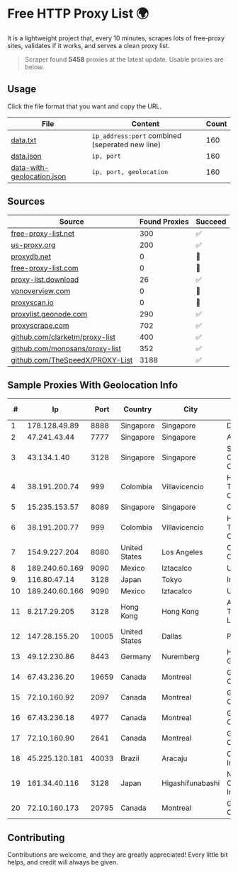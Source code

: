 
# Free HTTP Proxy List 🌍

It is a lightweight project that, every 10 minutes, scrapes lots of free-proxy sites, validates if it works, and serves a clean proxy list.


> Scraper found **5458** proxies at the latest update. Usable proxies are below.

## Usage

Click the file format that you want and copy the URL.


|File|Content|Count|
|----|-------|-----|
|[data.txt](https://raw.githubusercontent.com/themiralay/Proxy-List-World/master/data.txt)|`ip_address:port` combined (seperated new line)|160|
|[data.json](https://raw.githubusercontent.com/themiralay/Proxy-List-World/master/data.json)|`ip, port`|160|
|[data-with-geolocation.json](https://raw.githubusercontent.com/themiralay/Proxy-List-World/master/data-with-geolocation.json)|`ip, port, geolocation`|160|

## Sources

|Source|Found Proxies|Succeed|
|------|-------------|-------|
|[free-proxy-list.net](https://free-proxy-list.net)|300|✅|
|[us-proxy.org](https://www.us-proxy.org)|200|✅|
|[proxydb.net](http://proxydb.net)|0|🚫|
|[free-proxy-list.com](https://free-proxy-list.com/?page=&port=&type%5B%5D=http&type%5B%5D=https&up_time=0&search=Search)|0|🚫|
|[proxy-list.download](https://www.proxy-list.download/HTTP)|26|✅|
|[vpnoverview.com](https://vpnoverview.com/privacy/anonymous-browsing/free-proxy-servers)|0|🚫|
|[proxyscan.io](https://www.proxyscan.io)|0|🚫|
|[proxylist.geonode.com](https://proxylist.geonode.com/api/proxy-list?limit=300&page=1&sort_by=lastChecked&sort_type=desc&protocols=http,https)|290|✅|
|[proxyscrape.com](https://api.proxyscrape.com/v2/?request=displayproxies&protocol=http&timeout=10000&country=all&ssl=all&anonymity=all)|702|✅|
|[github.com/clarketm/proxy-list](https://raw.githubusercontent.com/clarketm/proxy-list/master/proxy-list-raw.txt)|400|✅|
|[github.com/monosans/proxy-list](https://raw.githubusercontent.com/monosans/proxy-list/main/proxies/http.txt)|352|✅|
|[github.com/TheSpeedX/PROXY-List](https://raw.githubusercontent.com/TheSpeedX/PROXY-List/master/http.txt)|3188|✅|


## Sample Proxies With Geolocation Info

|#|Ip|Port|Country|City|Internet Service Provider|
|-|--|----|-------|----|-------------------------|
|1|178.128.49.89|8888|Singapore|Singapore|DigitalOcean, LLC|
|2|47.241.43.44|7777|Singapore|Singapore|Alibaba Cloud LLC|
|3|43.134.1.40|3128|Singapore|Singapore|Shenzhen Tencent Computer Systems Company Limited|
|4|38.191.200.74|999|Colombia|Villavicencio|Hola Telecomunicacines Colombia S.A.S|
|5|15.235.153.57|8089|Singapore|Singapore|OVH Hosting|
|6|38.191.200.77|999|Colombia|Villavicencio|Hola Telecomunicacines Colombia S.A.S|
|7|154.9.227.204|8080|United States|Los Angeles|Cogent Communications|
|8|189.240.60.169|9090|Mexico|Iztacalco|Uninet S.A. de C.V.|
|9|116.80.47.14|3128|Japan|Tokyo|InfoSphere|
|10|189.240.60.166|9090|Mexico|Iztacalco|Uninet S.A. de C.V.|
|11|8.217.29.205|3128|Hong Kong|Hong Kong|Alibaba (US) Technology Co., Ltd.|
|12|147.28.155.20|10005|United States|Dallas|Packet Host, Inc.|
|13|49.12.230.86|8443|Germany|Nuremberg|Hetzner Online GmbH|
|14|67.43.236.20|19659|Canada|Montreal|GloboTech Communications|
|15|72.10.160.92|2097|Canada|Montreal|GloboTech Communications|
|16|67.43.236.18|4977|Canada|Montreal|GloboTech Communications|
|17|72.10.160.90|2641|Canada|Montreal|GloboTech Communications|
|18|45.225.120.181|40033|Brazil|Aracaju|Centrosulnet Informatica Eireli|
|19|161.34.40.116|3128|Japan|Higashifunabashi|NTT PC Communications, Inc.|
|20|72.10.160.173|20795|Canada|Montreal|GloboTech Communications|



## Contributing

Contributions are welcome, and they are greatly appreciated! Every
little bit helps, and credit will always be given.

